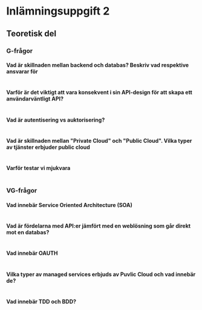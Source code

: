 # Inlämningsuppgift 2

## Teoretisk del

### G-frågor

#### Vad är skillnaden mellan backend och databas? Beskriv vad respektive ansvarar för
```

```

#### Varför är det viktigt att vara konsekvent i sin API-design för att skapa ett användarväntligt API?
```

```

#### Vad är autentisering vs auktorisering?
```

```

#### Vad är skillnaden mellan "Private Cloud" och "Public Cloud". Vilka typer av tjänster erbjuder public cloud
```

```

#### Varför testar vi mjukvara
```

```

### VG-frågor

#### Vad innebär Service Oriented Architecture (SOA)
```

```

#### Vad är fördelarna med API:er jämfört med en weblösning som går direkt mot en databas?
```

```

#### Vad innebär OAUTH
```

```

#### Vilka typer av managed services erbjuds av Puvlic Cloud och vad innebär de?
```

```

#### Vad innebär TDD och BDD?
```

```
